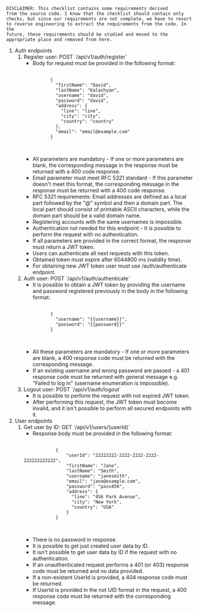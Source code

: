<code>DISCLAIMER: This checklist contains some requirements derived from the source code.
I know that the checklist should contain only checks, but since our requirements are not complete, we have to resort to reverse engineering to extract the requirements from the code. In the future, these requirements should be studied and moved to the appropriate place and removed from here.
</code>
<ol>
  <li>
    Auth endpoints
    <ol>
      <li>
        Register user: POST `/api/v1/auth/register`
        <ul>
          <li>Body for request must be provided in the following format:</li>
        </ul>
        <pre>
          <code>
          {
            "firstName": "David",
            "lastName": "Kalachyan",
            "username": "david",
            "password": "david",
            "address": {
              "line": "line",
              "city": "city",
              "country": "country"
            },
            "email": "email@example.com"
          }
          </code>
        </pre>
        <ul>
          <li>All parameters are mandatory - If one or more parameters are blank, the corresponding message in the response must be returned with a 400 code response.</li>
          <li>Email parameter must meet RFC 5321 standard - If this parameter doesn't meet this format, the corresponding message in the response must be returned with a 400 code response.</li>
          <li>RFC 5321 requirements: Email addresses are defined as a local part followed by the "@" symbol and then a domain part. The local part should consist of printable ASCII characters, while the domain part should be a valid domain name. </li>
          <li> Registering accounts with the same usernames is impossible.</li>
          <li>Authentication not needed for this endpoint - It is possible to perform the request with no authentication.</li>
          <li>If all parameters are provided in the correct format, the response must return a JWT token.</li>
          <li>Users can authenticate all next requests with this token.</li>
          <li>Obtained token must expire after 6044800 ms (validity time).</li>
          <li>For obtaining new JWT token user must use /auth/authenticate endpoint.</li>
        </ul>
      </li>
      <li>
        Auth user: POST `/api/v1/auth/authenticate`
        <ul>
          <li>It is possible to obtain a JWT token by providing the username and password registered previously in the body in the following format:</li>
        </ul>
        <pre>
          <code>
          {
            "username": "{{username}}",
            "password": "{{password}}"
          }
          </code>
        </pre>
        <ul>
          <li>All these parameters are mandatory - If one or more parameters are blank, a 400 response code must be returned with the corresponding message.</li>
          <li>If an existing username and wrong password are passed - a 401 response code must be returned with general message e.g. "Failed to log in" (username enumeration is impossible).</li>
        </ul>
      </li>
      <li>
        Logout user: POST `/api/v1/auth/logout`
        <ul>
          <li>It is possible to perform the request with not expired JWT token.</li>
          <li>After performing this request, the JWT token must become invalid, and it isn't possible to perform all secured endpoints with it.</li>
        </ul>
      </li>
    </ol>
  </li>
  <li>
    User endpoints
    <ol>
      <li>
        Get user by ID: GET `/api/v1/users/{userId}`
        <ul>
          <li>Response body must be provided in the following format:</li>
        </ul>
        <pre>
            <code>
            {
                "userId": "22222222-2222-2222-2222-222222222222",
                "firstName": "Jane",
                "lastName": "Smith",
                "username": "janesmith",
                "email": "jane@example.com",
                "password": "pass456",
                "address": {
                  "line": "456 Park Avenue",
                  "city": "New York",
                  "country": "USA"
                }
            }
            </code>
        </pre>
        <ul>
          <li>There is no password in response.</li>
          <li>It is possible to get just created user data by ID.</li>
          <li>It isn't possible to get user data by ID if the request with no authentication.</li>
          <li>If an unauthenticated request performs a 401 (or 403) response code must be returned and no data provided.</li>
          <li>If a non-existent UserId is provided, a 404 response code must be returned.</li>
          <li>If UserId is provided in the not UID format in the request, a 400 response code must be returned with the corresponding message.</li>
        </ul>
      </li>
    </ol>
  </li>
</ol>